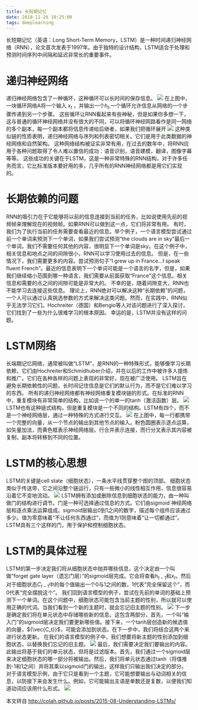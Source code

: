 ```yaml
---
title: 长短期记忆
date: 2018-11-26 10:25:00
tags: deeplearning
---
```


长短期记忆（英语：Long Short-Term Memory，LSTM）是一种时间递归神经网络（RNN），论文首次发表于1997年。由于独特的设计结构，LSTM适合于处理和预测时间序列中间隔和延迟非常长的重要事件。
<!--more-->
# 递归神经网络
递归神经网络包含了一种循环，这种循环可以长时间的保存信息。
![](http://img.wanghaojun.cn/img/RNN-rolled.png)
在上图中，一块循环网络A将一个输入 $x_{t}$ ，并输出一个$h_{t}$,一个循环允许信息从网络的一个步骤传递到另一个步骤。
这些循环让RNN看起来有些神秘，但是如果你多想一下，这与普通的循环神经网络并没有很大的不同，可以将循环神经网路看作是同一网络的多个副本，每一个副本都将信息传递给后继者，如果我们把循环展开
![](http://img.wanghaojun.cn/img/RNN-unrolled.png)
这种类似链的性质表明，递归神经网络与序列和列表密切相关。它们是用于此类数据的神经网络和自然架构。
这种网络结构被证实非常有用，在过去的数年中，将RNN应用于各种问题取得了令人难以置信的成功：语音识别，语音建模，翻译，图像字幕等等。
这些成功的关键在于LSTM，这是一种非常特殊的RNN结构，对于许多任务而言，它比标准版本要好用的多，几乎所有的RNN神经网络都是用它们实现的。
# 长期依赖的问题
RNN的吸引力在于它能够将以前的信息连接到当前的任务，比如说使用先前的视频帧来理解现在的视频帧。如果RNN可以做到这一点，它们将非常有用。
有时，我们为了执行当前的任务需要查看最近的信息。举个例子，一个语言模型尝试通过前一个单词来预测下一个单词，如果我们尝试预测“the clouds are in sky”最后一个单词，我们不需要任何其他的内容，很明显下一个单词是sky。在这个例子中，相关信息和地点之间的间隙很小，RNN可以学习使用过去的信息。
但是，在一些情况下，我们需要更多的内容。尝试预测句子“I grew up in France...I speak fluent French”。最近的信息表明下一个单词可能是一个语言的名字，但是，如果我们继续缩小范围到哪一种语言，我们需要从前面获取“France”这个信息。相关信息和需要的点之间的间隙可能是非常大的。
不幸的是，随着间隙变大，RNN也不能学习去连接这些信息。
理论上，RNN绝对可以解决这种“长期依赖”的问题，一个人可以通过认真挑选参数的方式来解决这类问题。然而，在实践中，RNN似乎无法学习它们。Hochreiter（德国）和Bengio等人对该问题进行了深入探讨，它们找到了一些为什么很难学习的根本原因。
幸运的是，LSTM并没有这样的问题。
# LSTM网络
长端期记忆网络，通常被叫做“LSTM”，是RNN的一种特殊形式，能够像学习长期依赖，它们由Hochreiter和Schmidhuber介绍，并在以后的工作中被许多人提炼和推广。它们在各种各样的问题上表现的非常好，现在被广泛使用。
LSTM旨在避免长期依赖性的问题，长时间记住信息是它们的默认行为，而不是它们难以学习的东西。
所有的递归神经网络都有神经网络重复模块链的形式。在标准的RNN中，重复模块有非常简单的结构，比如说一个的单一的tanh（激活函数）层。
![](http://img.wanghaojun.cn/img/LSTM3-SimpleRNN.png)
LSTM也有这种链式结构，但是重复模块是一个不同的结构。LSTM有四个，而不是一个神经网络层，通过一种特殊的方式进行交互。
![](http://img.wanghaojun.cn/img/LSTM3-chain.png)
在上图中，每一行都携带一个完整的向量，从一个节点的输出到其他节点的输入。粉色圆圈表示逐点运算，如矢量加法，而黄色框表示神经网络层。行合并表示连接，而行分叉表示其内容被复制，副本将转移到不同的位置。
# LSTM的核心思想
LSTM的关键是cell state（细胞状态），一条水平线贯穿整个图的顶部。
细胞状态类似于传送带，它之间沿整个链运行，只有一些微小的线性相互作用，信息很容易沿着它不变地流动。
![](http://img.wanghaojun.cn/img/LSTM3-SimpleRNN.png)
LSTM拥有添加或删除信息到细胞状态的能力，由一种叫做门的结构进行调节。门是一种可选择通过信息的方式。它们由sigmoid 神经网络层和逐点乘法运算组成。sigmoid层输出0到1之间的数字，描述每个组件应该通过多少。值为零意味着“不让任何东西通过”，而值为1则意味着“让一切都通过”。
LSTM具有三个这样的门，用于保护和控制细胞状态。
# LSTM的具体过程
LSTM的第一步决定我们将从细胞状态中抛弃哪些信息，这个决定由一个叫做“forget gate layer（遗忘门层）”的sigmoid层完成。它会将查看$h_{t-1}$和$x_t$，然后对于细胞状态$C_{t-1}$中的每个值输出一个0与1之间的数，1代表“完全保留这个”，而0代表“完全摆脱这个”。
我们回到语言模型的例子，尝试在先前的单词的基础上预测下一个单词。在这个问题中，细胞状态可能包含当前主题的性别，所以就可以使用正确的代词。当我们看到一个新的主题时，就会忘记旧主题的性别。
![](http://img.wanghaojun.cn/img/LSTM3-focus-f.png)
下一步是确定我们将在单元状态中存储哪些新的信息。这包含两部分，首先，一个叫“输入门”的sigmoid层决定我们要更新哪些值。接下来，一个tanh层创造新的候选值的向量，${\vec{C_t}}$，可能会添加到状态。在下一步中，我们将结合这两个来进行状态更新。
在我们的语言模型的例子中，我们想要将新主题的性别添加到细胞状态，以替换我们忘记的旧主题。
![](http://img.wanghaojun.cn/img/LSTM3-focus-i.png)
最后，我们需要决定我们要输出的内容。此输出将基于我们的单元状态，但将是过滤版本。首先，我们通过一个sigmoid层来决定细胞状态的哪一部分将被输出。然后，我们将单元状态通过tanh（将值推到-1和1之间）并将其乘以sigmoid门的输出，这样我们只输出我们决定的部分。
对于语言模型示例，由于它只是看到一个主题，它可能想要输出与动词相关的信息，以防接下来会发生什么。例如，它可能输出主语是单数还是复数，以便我们知道动词应该用什么形式。
![](http://img.wanghaojun.cn/img/LSTM3-focus-o.png)

本文转自
http://colah.github.io/posts/2015-08-Understanding-LSTMs/